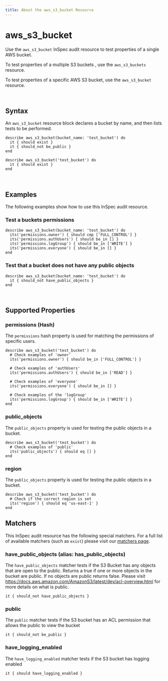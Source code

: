 ```yaml
---
title: About the aws_s3_bucket Resource
---
```


# aws_s3_bucket

Use the `aws_s3_bucket` InSpec audit resource to test properties of a single AWS bucket.

To test properties of a multiple S3 buckets , use the `aws_s3_buckets` resource.

To test properties of a specific AWS S3 bucket, use the `aws_s3_bucket` resource.

<br>

## Syntax

An `aws_s3_bucket` resource block declares a bucket by name, and then lists tests to be performed.

    describe aws_s3_bucket(bucket_name: 'test_bucket') do
      it { should exist }
      it { should_not be_public }
    end

    describe aws_s3_bucket('test_bucket') do
      it { should exist }
    end

<br>

## Examples

The following examples show how to use this InSpec audit resource.

### Test a buckets permissions

    describe aws_s3_bucket(bucket_name: 'test_bucket') do
      its('permissions.owner') { should cmp ['FULL_CONTROL'] }
      its('permissions.authUsers') { should be_in [] }
      its('permissions.logGroup') { should be_in ['WRITE'] }
      its('permissions.everyone') { should be_in [] }
    end

### Test that a bucket does not have any public objects

    describe aws_s3_bucket(bucket_name: 'test_bucket') do
      it { should_not have_public_objects }
    end

<br>

## Supported Properties

### permissions (Hash)

The `permissions` hash property is used for matching the permissions of specific users.

    describe aws_s3_bucket('test_bucket') do
      # Check examples of 'owner'
      its('permissions.owner') { should be_in ['FULL_CONTROL'] }

      # Check examples of 'authUsers'
      its('permissions.authUsers') { should be_in ['READ'] }

      # Check examples of 'everyone'
      its('permissions.everyone') { should be_in [] }

      # Check examples of the 'logGroup'
      its('permissions.logGroup') { should be_in ['WRITE'] }
    end

### public_objects

The `public_objects` property is used for testing the public objects in a bucket.

    describe aws_s3_bucket('test_bucket') do
      # Check examples of 'public'
      its('public_objects') { should eq [] }
    end

### region

The `public_objects` property is used for testing the public objects in a bucket.

    describe aws_s3_bucket('test_bucket') do
      # Check if the correct region is set
      its('region') { should eq 'us-east-1' }
    end

## Matchers

This InSpec audit resource has the following special matchers. For a full list of available matchers (such as `exist`) please visit our [matchers page](https://www.inspec.io/docs/reference/matchers/).

### have_public_objects (alias: has_public_objects)

The `have_public_objects` matcher tests if the S3 Bucket has any objects that are open to the public. Returns a true if one or more objects in the bucket are public.  If no objects are public returns false.  Please visit https://docs.aws.amazon.com/AmazonS3/latest/dev/acl-overview.html for more details on what is public.

    it { should_not have_public_objects }

### public

The `public` matcher tests if the S3 bucket has an ACL permission that allows the public to view the bucket

    it { should_not be_public }

### have_logging_enabled

The `have_logging_enabled` matcher tests if the S3 bucket has logging enabled

    it { should have_logging_enabled }
